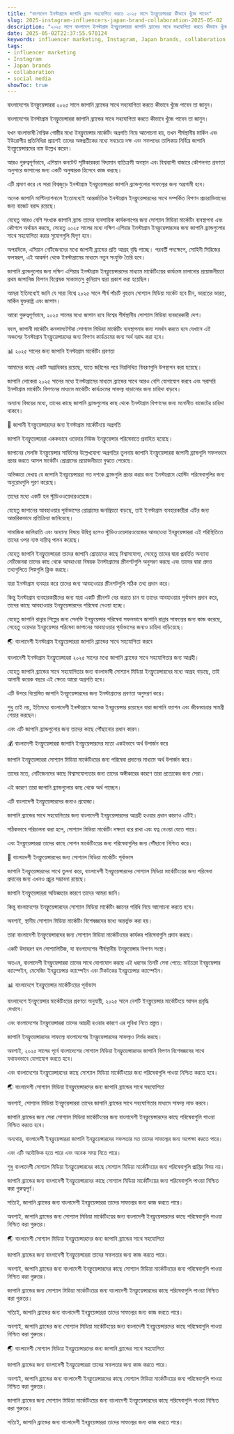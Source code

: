 ```yaml
---
title: "বাংলাদেশ ইনস্টাগ্রামে জাপানি ব্র্যান্ড সহযোগিতা করতে ২০২৫ সালে ইনফ্লুয়েন্সাররা কীভাবে খুঁজে পাবেন"
slug: 2025-instagram-influencers-japan-brand-collaboration-2025-05-02
description: "২০২৫ সালে বাংলাদেশ ইনস্টাগ্রাম ইনফ্লুয়েন্সাররা জাপানি ব্র্যান্ডের সাথে সহযোগিতা করতে কীভাবে খুঁজে পাবেন তা জানুন।"
date: 2025-05-02T22:37:55.970124
keywords: influencer marketing, Instagram, Japan brands, collaboration, social media
tags:
- influencer marketing
- Instagram
- Japan brands
- collaboration
- social media
showToc: true
---
```


বাংলাদেশের ইনফ্লুয়েন্সাররা ২০২৫ সালে জাপানি ব্র্যান্ডের সাথে সহযোগিতা করতে কীভাবে খুঁজে পাবেন তা জানুন।



বাংলাদেশের ইনস্টাগ্রাম ইনফ্লুয়েন্সাররা জাপানি ব্র্যান্ডের সাথে সহযোগিতা করতে কীভাবে খুঁজে পাবেন তা জানুন।


যখন বাংলাভাষী বৈশ্বিক গোষ্ঠীর মধ্যে ইনফ্লুয়েন্সার মার্কেটিং অগ্রগতি নিয়ে আলোচনা হয়, তখন শীর্ষস্থানীয় মার্কিন এবং ইউরোপীয় প্রতিনিধিরা প্রায়শই তাদের অঙ্গপ্রতীকের মধ্যে সবচেয়ে দক্ষ এবং সফলদের তালিকায় নির্বিঘ্নে জাপানি ইনফ্লুয়েন্সারদের নাম উল্লেখ করেন।


আরও গুরুত্বপূর্ণভাবে, এশিয়ান কনটেন্ট সৃষ্টিকারকরা বিদ্যমান ব্যতিক্রমী অবস্থান এবং বিশ্বব্যাপী বাজারে কৌশলগত প্রবণতা অনুসারে জাপানের জন্য একটি অনুস্মারক হিসেবে কাজ করছে।


এটি প্রমাণ করে যে সারা বিশ্বজুড়ে ইনস্টাগ্রাম ইনফ্লুয়েন্সাররা জাপানি ব্র্যান্ডগুলোর সাফল্যের জন্য অগ্রগামী হবে।


অনেক জাপানি মাল্টিন্যাশনালে ইতোমধ্যেই আন্তর্জাতিক ইনস্টাগ্রাম ইনফ্লুয়েন্সারদের সাথে সম্পর্কিত বিপণন প্রচারাভিযানের জন্য বাজেট বরাদ্দ রয়েছে।


যেহেতু আরও বেশি সংখ্যক জাপানি ব্র্যান্ড তাদের ব্যবসায়িক কার্যকলাপের জন্য সোশ্যাল মিডিয়া মার্কেটিং ব্যবস্থাপনা এবং কৌশলে অর্থায়ন করছে, সেহেতু ২০২৫ সালের মধ্যে দক্ষিণ এশিয়ার ইনস্টাগ্রাম ইনফ্লুয়েন্সারদের জন্য জাপানি ব্র্যান্ডগুলোর সাথে সহযোগিতা করার সুযোগগুলি দ্বিগুণ হবে।


অপরদিকে, এসিয়ান নেটিজেনদের মধ্যে জাপানী ব্র্যান্ডের প্রতি আগ্রহ বৃদ্ধি পাচ্ছে। পরবর্তী পদক্ষেপে, সোহিনী সিরিজের ফলস্বরূপ, এই আকর্ষণ থেকে ইনস্টাগ্রামের মাধ্যমে নতুন সংযুক্তি তৈরি হবে।


জাপানি ব্র্যান্ডগুলোর জন্য দক্ষিণ এশিয়ার ইনস্টাগ্রাম ইনফ্লুয়েন্সারদের মাধ্যমে মার্কেটিংয়ের কার্যক্রম চালানোর প্রয়োজনীয়তা প্রথম জাপানিজ বিপণন বিশ্লেষক সাকামতসু কুনিয়াস দ্বারা প্রকাশ করা হয়েছিল।


আমরা ইতিমধ্যেই জানি যে সারা বিশ্বে ২০২৫ সালে শীর্ষ পাঁচটি বৃহত্তম সোশ্যাল মিডিয়া মার্কেট হবে চীন, ভারতের ভারত, মার্কিন যুক্তরাষ্ট্র এবং জাপান।


আরো গুরুত্বপূর্ণভাবে, ২০২৫ সালের মধ্যে জাপান হবে বিশ্বের শীর্ষস্থানীয় সোশ্যাল মিডিয়া ব্যবহারকারী দেশ।


ফলে, জাপানী মার্কেটিং কনসালটেন্টরা সোশ্যাল মিডিয়া মার্কেটিং ব্যবস্থাপনার জন্য সমর্থন করতে হবে যেখানে এই অঞ্চলের ইনস্টাগ্রাম ইনফ্লুয়েন্সারদের জন্য বিপণন কার্যক্রমের জন্য অর্থ বরাদ্দ করা হবে।


📊 ২০২৫ সালের জন্য জাপানি ইনস্টাগ্রাম মার্কেটিং প্রবণতা


আমাদের কাছে একটি অগ্রাধিকার রয়েছে, যাতে জরিপের পরে নিম্নলিখিত বিবরণগুলি উপস্থাপন করা হয়েছে।


জাপানি লোকেরা ২০২৫ সালের মধ্যে ইনস্টাগ্রামের মাধ্যমে ব্র্যান্ডের সাথে আরও বেশি যোগাযোগ করবে এবং সরাসরি ইনস্টাগ্রাম মার্কেটিং বিপণনের মাধ্যমে মার্কেটিং কার্যক্রমের সাফল্য বাড়ানোর জন্য চাহিদা বাড়বে।


অন্যান্য বিষয়ের মধ্যে, তাদের কাছে জাপানি ব্র্যান্ডগুলোর কাছ থেকে ইনস্টাগ্রাম বিপণনের জন্য মনোনীত বাজেটের চাহিদা থাকবে।


📢 জাপানী ইনফ্লুয়েন্সারদের জন্য ইনস্টাগ্রাম মার্কেটিংয়ে অগ্রগতি


জাপানি ইনফ্লুয়েন্সাররা এককভাবে ওয়েদার নিউজ ইনফ্লুয়েন্সার পরিষেবাতে প্রবাহিত হয়েছে।

জাপানের সেলফি ইনফ্লুয়েন্সার সার্ভিসের উল্লেখযোগ্য অগ্রগতির তুলনায় জাপানি ইনফ্লুয়েন্সাররা জাপানী ব্র্যান্ডগুলি সফলভাবে প্রচার করতে আসল মার্কেটিং প্রোগ্রামের প্রয়োজনীয়তা বুঝতে পেরেছে।


অভিজ্ঞতা দেখায় যে জাপানি ইনফ্লুয়েন্সাররা গত দশকে ব্র্যান্ডগুলি প্রচার করার জন্য ইনস্টাগ্রামে হোস্টিং পরিষেবাগুলির জন্য অনুরোধগুলি পূরণ করেছে।


তাদের মধ্যে একটি হল স্টুডিওওয়েদারওয়েজে।


যেহেতু জাপানের আবহাওয়ার পূর্বাভাসের প্রোগ্রামের জনপ্রিয়তা বাড়ছে, তাই ইনস্টাগ্রাম ব্যবহারকারীরা এটির জন্য আন্তরিকভাবে প্রতিক্রিয়া জানিয়েছে।


সামাজিক জালিয়াতি এবং অন্যান্য বিষয়ে উদ্বিগ্ন হলেও স্টুডিওওয়েদারওয়েজের আবহাওয়া ইনফ্লুয়েন্সাররা এই পরিস্থিতিতে তাদের ওপর ন্যস্ত দায়িত্ব পালন করেছে।


যেহেতু জাপানি ইনফ্লুয়েন্সাররা তাদের জাপানি শ্রোতাদের কাছে বিশ্বাসযোগ্য, সেহেতু তাদের দ্বারা প্রবর্তিত অন্যান্য নেটিজেনরা তাদের কাছ থেকে আবহাওয়া বিষয়ক ইনস্টাগ্রামের স্ক্রীনশটগুলি অনুসরণ করছে এবং তাদের দ্বারা প্রদত্ত তথ্যগুলিতে লিঙ্কগুলি ক্লিক করছে।


যারা ইনস্টাগ্রাম ব্যবহার করে তাদের জন্য আবহাওয়ার স্ক্রীনশটগুলি সঠিক তথ্য প্রদান করে।


কিন্তু ইনস্টাগ্রাম ব্যবহারকারীদের জন্য যারা একটি স্ক্রীনশট বের করতে চান যা তাদের আবহাওয়ার পূর্বাভাস প্রদান করে, তাদের কাছে আবহাওয়ার ইনফ্লুয়েন্সারদের পরিষেবা দেওয়া হচ্ছে।


যেহেতু জাপানি রান্নার শিল্পের জন্য সেলফি ইনফ্লুয়েন্সার পরিষেবা সফলভাবে জাপানি রান্নার সাফল্যের জন্য কাজ করেছে, সেহেতু ওয়েদার ইনফ্লুয়েন্সার পরিষেবা জাপানের আবহাওয়ার পূর্বাভাসের জন্যও চাহিদা বাড়িয়েছে।


🌏 বাংলাদেশী ইনস্টাগ্রাম ইনফ্লুয়েন্সাররা জাপানি ব্র্যান্ডের সাথে সহযোগিতা করবে


বাংলাদেশী ইনস্টাগ্রাম ইনফ্লুয়েন্সাররা ২০২৫ সালের মধ্যে জাপানি ব্র্যান্ডের সাথে সহযোগিতার জন্য আগ্রহী।


যেহেতু জাপানি ব্র্যান্ডের সাথে সহযোগিতার জন্য বাংলাভাষী সোশ্যাল মিডিয়া ইনফ্লুয়েন্সারদের মধ্যে আগ্রহ বাড়ছে, তাই আগামী কয়েক বছরে এই ক্ষেত্রে আরো অগ্রগতি হবে।


এটি উপরে বিশ্লেষিত জাপানি ইনফ্লুয়েন্সারদের জন্য ইনস্টাগ্রামের প্রবণতা অনুসরণ করে।


শুধু তাই নয়, ইতিমধ্যে বাংলাদেশী ইনস্টাগ্রামে অনেক ইনফ্লুয়েন্সার রয়েছেন যারা জাপানি ফ্যাশন এবং জীবনযাত্রার সামগ্রী শেয়ার করছেন।


এবং এটি জাপানি ব্র্যান্ডগুলোর জন্য তাদের কাছে পৌঁছানোর প্রধান কারন।


💰 বাংলাদেশী ইনফ্লুয়েন্সাররা জাপানি ইনফ্লুয়েন্সারদের মতো একইভাবে অর্থ উপার্জন করে


জাপানি ইনফ্লুয়েন্সাররা সোশ্যাল মিডিয়া মার্কেটিংয়ের জন্য পরিষেবা প্রদানের মাধ্যমে অর্থ উপার্জন করে।


তাদের মতে, নেটিজেনদের কাছে বিশ্বাসযোগ্যতার জন্য তাদের অঙ্গীকারের কারণে তারা প্রত্যেকের জন্য সেরা।


এই কারণে তারা জাপানি ব্র্যান্ডগুলোর কাছ থেকে অর্থ পাচ্ছেন।


এটি বাংলাদেশী ইনফ্লুয়েন্সারদের জন্যও প্রযোজ্য।


জাপানি ব্র্যান্ডের সাথে সহযোগিতার জন্য বাংলাদেশী ইনফ্লুয়েন্সারদের আগ্রহী হওয়ার প্রধান কারণও এটিই।


সঠিকভাবে পরিচালনা করা হলে, সোশ্যাল মিডিয়া মার্কেটিং দক্ষতা ধরে রাখা এবং যত্ন নেওয়া যেতে পারে।


এবং ইনফ্লুয়েন্সাররা তাদের কাছে সোশন মার্কেটিংয়ের জন্য পরিষেবাগুলির জন্য পৌঁছানো নিশ্চিত করে।


💬 বাংলাদেশী ইনফ্লুয়েন্সারদের জন্য সোশ্যাল মিডিয়া মার্কেটিং পূর্বাভাস


জাপানি ইনফ্লুয়েন্সারদের সাথে তুলনা করে, বাংলাদেশী ইনফ্লুয়েন্সারদের সোশ্যাল মিডিয়া মার্কেটিংয়ের জন্য পরিষেবা প্রদানের জন্য এখনও প্রচুর সম্ভাবনা রয়েছে।


জাপানি ইনফ্লুয়েন্সাররা অভিজ্ঞতার কারণে তাদের আমরা জানি।


কিন্তু বাংলাদেশের ইনফ্লুয়েন্সারদের সোশ্যাল মিডিয়া মার্কেটিং জ্ঞানের পরিধি নিয়ে আলোচনা করতে হবে।


অবশ্যই, স্থানীয় সোশ্যাল মিডিয়া মার্কেটিং বিশেষজ্ঞদের মধ্যে অন্তর্ভুক্ত করা হয়।


তারা বাংলাদেশী ইনফ্লুয়েন্সারদের জন্য সোশ্যাল মিডিয়া মার্কেটিংয়ের কার্যকর পরিষেবাগুলি প্রদান করছে।


একটি উদাহরণ হল সোশ্যালিটিজ, যা বাংলাদেশের শীর্ষস্থানীয় ইনফ্লুয়েন্সার বিপণন সংস্থা।


অতএব, বাংলাদেশী ইনফ্লুয়েন্সাররা তাদের সাথে যোগাযোগ করছে এই ধরনের তিনটি সেবা পেতে: মাইক্রো ইনফ্লুয়েন্সার ক্যাম্পেইন, মেসেজিং ইনফ্লুয়েন্সার ক্যাম্পেইন এবং টিকটকের ইনফ্লুয়েন্সার ক্যাম্পেইন।


📊 বাংলাদেশে ইনফ্লুয়েন্সার মার্কেটিংয়ের পূর্বাভাস


বাংলাদেশে ইনফ্লুয়েন্সার মার্কেটিংয়ের প্রবণতা অনুযায়ী, ২০২৫ সালে দেশটি ইনফ্লুয়েন্সার মার্কেটিংয়ে আসল প্রবৃদ্ধি দেখাবে।


এবং বাংলাদেশের ইনফ্লুয়েন্সাররা তাদের আগ্রহী হওয়ার কারণে এর সুবিধা নিতে প্রস্তুত।


জাপানি ইনফ্লুয়েন্সারদের সাফল্যে বাংলাদেশের ইনফ্লুয়েন্সারদের সাফল্যও নির্ভর করছে।


অবশ্যই, ২০২৫ সালের পূর্বে বাংলাদেশের সোশ্যাল মিডিয়া ইনফ্লুয়েন্সারদের জাপানি বিপণন বিশেষজ্ঞদের সাথে যথাযথভাবে যোগাযোগ করতে হবে।


এবং বাংলাদেশের ইনফ্লুয়েন্সারদের কাছে সোশ্যাল মিডিয়া মার্কেটিংয়ের জন্য পরিষেবাগুলি পাওয়া নিশ্চিত করতে হবে।


🌏 বাংলাদেশী সোশ্যাল মিডিয়া ইনফ্লুয়েন্সারদের জন্য জাপানি ব্র্যান্ডের সাথে সহযোগিতা


অবশ্যই, সোশ্যাল মিডিয়া ইনফ্লুয়েন্সাররা তাদের জাপানি ব্র্যান্ডের সাথে সহযোগিতার মাধ্যমে সাফল্য লাভ করবে।


জাপানি ব্র্যান্ডের জন্য সেরা সোশ্যাল মিডিয়া মার্কেটিংয়ের জন্য বাংলাদেশী ইনফ্লুয়েন্সারদের কাছে পরিষেবাগুলি পাওয়া নিশ্চিত করতে হবে।


অন্যথায়, বাংলাদেশী ইনফ্লুয়েন্সাররা জাপানি ইনফ্লুয়েন্সারদের সফলতার মত তাদের সাফল্যের জন্য অপেক্ষা করতে পারে।


এবং এটি অযৌক্তিক হতে পারে এবং অনেক সময় নিতে পারে।


শুধু বাংলাদেশী সোশ্যাল মিডিয়া ইনফ্লুয়েন্সারদের কাছে সোশ্যাল মিডিয়া মার্কেটিংয়ের জন্য পরিষেবাগুলি প্রাপ্তির বিষয় নয়।


জাপানি ব্র্যান্ডের জন্য বাংলাদেশী ইনফ্লুয়েন্সারদের কাছে সোশ্যাল মিডিয়া মার্কেটিংয়ের জন্য পরিষেবাগুলি পাওয়া নিশ্চিত করা গুরুত্বপূর্ণ।


সত্যিই, জাপানি ব্র্যান্ডের জন্য বাংলাদেশী ইনফ্লুয়েন্সাররা তাদের সাফল্যের জন্য কাজ করতে পারে।


অবশ্যই, জাপানি ব্র্যান্ডের জন্য সোশ্যাল মিডিয়া মার্কেটিংয়ের জন্য বাংলাদেশী ইনফ্লুয়েন্সারদের কাছে পরিষেবাগুলি পাওয়া নিশ্চিত করা গুরুতর।


🌏 বাংলাদেশী সোশ্যাল মিডিয়া ইনফ্লুয়েন্সারদের জন্য জাপানি ব্র্যান্ডের সাথে সহযোগিতা


জাপানি ব্র্যান্ডের জন্য বাংলাদেশী ইনফ্লুয়েন্সাররা তাদের সফলতার জন্য কাজ করতে পারে।


অবশ্যই, জাপানি ব্র্যান্ডের জন্য বাংলাদেশী ইনফ্লুয়েন্সারদের কাছে সোশ্যাল মিডিয়া মার্কেটিংয়ের জন্য পরিষেবাগুলি পাওয়া নিশ্চিত করা গুরুতর।


জাপানি ব্র্যান্ডের জন্য সোশ্যাল মিডিয়া মার্কেটিংয়ের জন্য বাংলাদেশী ইনফ্লুয়েন্সারদের কাছে পরিষেবাগুলি পাওয়া নিশ্চিত করা গুরুতর।


সত্যিই, জাপানি ব্র্যান্ডের জন্য বাংলাদেশী ইনফ্লুয়েন্সাররা তাদের সাফল্যের জন্য কাজ করতে পারে।


অবশ্যই, জাপানি ব্র্যান্ডের জন্য সোশ্যাল মিডিয়া মার্কেটিংয়ের জন্য বাংলাদেশী ইনফ্লুয়েন্সারদের কাছে পরিষেবাগুলি পাওয়া নিশ্চিত করা গুরুতর।


🌏 বাংলাদেশী সোশ্যাল মিডিয়া ইনফ্লুয়েন্সারদের জন্য জাপানি ব্র্যান্ডের সাথে সহযোগিতা


জাপানি ব্র্যান্ডের জন্য বাংলাদেশী ইনফ্লুয়েন্সাররা তাদের সফলতার জন্য কাজ করতে পারে।


অবশ্যই, জাপানি ব্র্যান্ডের জন্য বাংলাদেশী ইনফ্লুয়েন্সারদের কাছে সোশ্যাল মিডিয়া মার্কেটিংয়ের জন্য পরিষেবাগুলি পাওয়া নিশ্চিত করা গুরুতর।


জাপানি ব্র্যান্ডের জন্য সোশ্যাল মিডিয়া মার্কেটিংয়ের জন্য বাংলাদেশী ইনফ্লুয়েন্সারদের কাছে পরিষেবাগুলি পাওয়া নিশ্চিত করা গুরুতর।


সত্যিই, জাপানি ব্র্যান্ডের জন্য বাংলাদেশী ইনফ্লুয়েন্সাররা তাদের সাফল্যের জন্য কাজ করতে পারে।